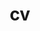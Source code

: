 ---
layout: cv
permalink: /cv/
title: cv
nav: true
nav_order: 4
cv_pdf: hanbei_cv.pdf
description: This is a description of the page. You can modify it in '_pages/cv.md'. You can also change or remove the top pdf download button.
toc:
  sidebar: left
---